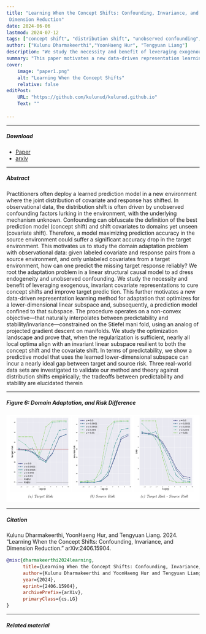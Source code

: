 ```yaml
---
title: "Learning When the Concept Shifts: Confounding, Invariance, and
 Dimension Reduction" 
date: 2024-06-06
lastmod: 2024-07-12
tags: ["concept shift", "distribution shift", "unobserved confounding", "invariance, "]
author: ["Kulunu Dharmakeerthi","YoonHaeng Hur", "Tengyuan Liang"]
description: "We study the necessity and benefit of leveraging exogenous, invariant covariate representations to cure concept shifts and improve target prediction. Submitted" 
summary: "This paper motivates a new data-driven representation learning method for adaptation that optimizes for a lower-dimensional linear subspace and, subsequently, a prediction model confined to that subspace. The procedure operates on a non-convex objective—that naturally interpolates between predictability and stability/invariance—constrained on the Stiefel manifold, using an analog of projected gradient descent on manifolds." 
cover:
    image: "paper1.png"
    alt: "Learning When the Concept Shifts"
    relative: false
editPost:
    URL: "https://github.com/kulunud/kulunud.github.io"
    Text: ""

---
```


---

##### Download

+ [Paper](paper1.pdf)
+ [arxiv](https://arxiv.org/pdf/2406.15904)

---

##### Abstract

 Practitioners often deploy a learned prediction model in a new environment where the joint
 distribution of covariate and response has shifted. In observational data, the distribution shift is
 often driven by unobserved confounding factors lurking in the environment, with the underlying
 mechanism unknown. Confounding can obfuscate the definition of the best prediction model
 (concept shift) and shift covariates to domains yet unseen (covariate shift). Therefore, a model
 maximizing prediction accuracy in the source environment could suffer a significant accuracy
 drop in the target environment. This motivates us to study the domain adaptation problem
 with observational data: given labeled covariate and response pairs from a source environment,
 and only unlabeled covariates from a target environment, how can one predict the missing target
 response reliably? We root the adaptation problem in a linear structural causal model to ad
dress endogeneity and unobserved confounding. We study the necessity and benefit of leveraging
 exogenous, invariant covariate representations to cure concept shifts and improve target predic
tion. This further motivates a new data-driven representation learning method for adaptation
 that optimizes for a lower-dimensional linear subspace and, subsequently, a prediction model
 confined to that subspace. The procedure operates on a non-convex objective—that naturally
 interpolates between predictability and stability/invariance—constrained on the Stiefel mani
fold, using an analog of projected gradient descent on manifolds. We study the optimization
 landscape and prove that, when the regularization is sufficient, nearly all local optima align
 with an invariant linear subspace resilient to both the concept shift and the covariate shift.
 In terms of predictability, we show a predictive model that uses the learned lower-dimensional
 subspace can incur a nearly ideal gap between target and source risk. Three real-world data
 sets are investigated to validate our method and theory against distribution shifts empirically;
 the tradeoffs between predictability and stability are elucidated therein
 
---

##### Figure 6: Domain Adaptation, and Risk Difference

![](paper1.png)

---

##### Citation

Kulunu Dharmakeerthi, YoonHaeng Hur, and Tengyuan Liang. 2024. “Learning When the Concept Shifts: Confounding, Invariance, and Dimension Reduction.” arXiv:2406.15904.

```BibTeX
@misc{dharmakeerthi2024learning,
      title={Learning When the Concept Shifts: Confounding, Invariance, and Dimension Reduction}, 
      author={Kulunu Dharmakeerthi and YoonHaeng Hur and Tengyuan Liang},
      year={2024},
      eprint={2406.15904},
      archivePrefix={arXiv},
      primaryClass={cs.LG}
}
```

---

##### Related material
